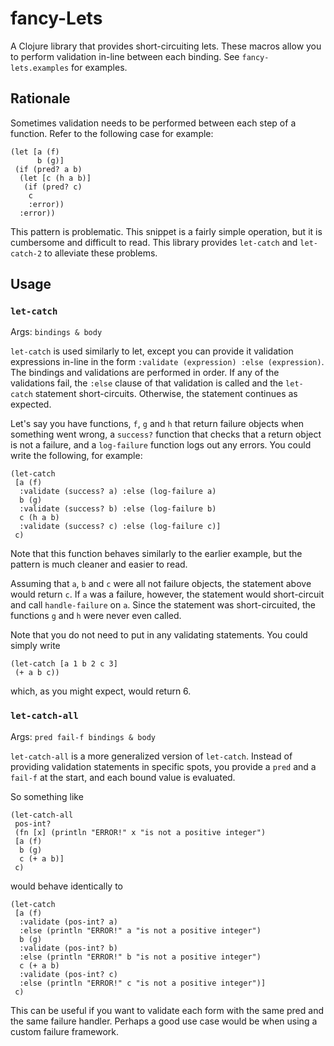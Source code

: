 # fancy-Lets

A Clojure library that provides short-circuiting lets. These macros allow you to perform validation in-line between each binding. See `fancy-lets.examples` for examples.

## Rationale

Sometimes validation needs to be performed between each step of a function. Refer to the following case for example:
```
(let [a (f)
      b (g)]
 (if (pred? a b)
  (let [c (h a b)]
   (if (pred? c)
    c
    :error))
  :error))
```
This pattern is problematic. This snippet is a fairly simple operation, but it is cumbersome and difficult to read. This library provides `let-catch` and `let-catch-2` to alleviate these problems.

## Usage

### `let-catch`

Args: `bindings & body`

`let-catch` is used similarly to let, except you can provide it validation expressions in-line in the form `:validate (expression) :else (expression)`. The bindings and validations are performed in order. If any of the validations fail, the `:else` clause of that validation is called and the `let-catch` statement short-circuits. Otherwise, the statement continues as expected. 

Let's say you have functions, `f`, `g` and `h` that return failure objects when something went wrong, a `success?` function that checks that a return object is not a failure, and a `log-failure` function logs out any errors. You could write the following, for example:

```
(let-catch
 [a (f)
  :validate (success? a) :else (log-failure a)
  b (g)
  :validate (success? b) :else (log-failure b)
  c (h a b)
  :validate (success? c) :else (log-failure c)]
 c)
```
Note that this function behaves similarly to the earlier example, but the pattern is much cleaner and easier to read.

Assuming that `a`, `b` and `c` were all not failure objects, the statement above would return `c`. If `a` was a failure, however, the statement would short-circuit and call `handle-failure` on `a`. Since the statement was short-circuited, the functions `g` and `h` were never even called.

Note that you do not need to put in any validating statements. You could simply write
```
(let-catch [a 1 b 2 c 3] 
 (+ a b c))
```
which, as you might expect, would return 6.

### `let-catch-all`

Args: `pred fail-f bindings & body`

`let-catch-all` is a more generalized version of `let-catch`. Instead of providing validation statements in specific spots, you provide a `pred` and a `fail-f` at the start, and each bound value is evaluated. 

So something like
```
(let-catch-all 
 pos-int? 
 (fn [x] (println "ERROR!" x "is not a positive integer")
 [a (f)
  b (g)
  c (+ a b)]
 c)
 ```
 would behave identically to
 ```
 (let-catch 
  [a (f)
   :validate (pos-int? a)
   :else (println "ERROR!" a "is not a positive integer")
   b (g)
   :validate (pos-int? b)
   :else (println "ERROR!" b "is not a positive integer")
   c (+ a b)
   :validate (pos-int? c)
   :else (println "ERROR!" c "is not a positive integer")]
  c)
 ```
This can be useful if you want to validate each form with the same pred and the same failure handler. Perhaps a good use case would be when using a custom failure framework.
